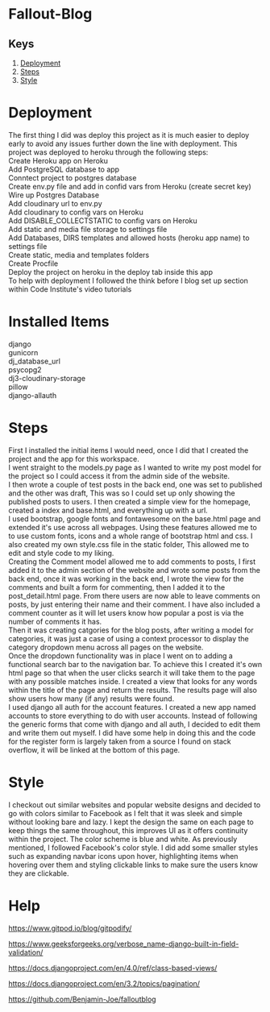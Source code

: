 # Fallout-Blog

## Keys
1. [Deployment](#deployment)
2. [Steps](#steps)
3. [Style](#style)

<a name="deployment"></a>
# Deployment
The first thing I did was deploy this project as it is much easier to deploy early to avoid any issues further down the line with deployment.
This project was deployed to heroku through the following steps:  
Create Heroku app on Heroku  
Add PostgreSQL database to app  
Conntect project to postgres database  
Create env.py file and add in confid vars from Heroku (create secret key)  
Wire up Postgres Database  
Add cloudinary url to env.py  
Add cloudinary to config vars on Heroku   
Add DISABLE_COLLECTSTATIC to config vars on Heroku  
Add static and media file storage to settings file  
Add Databases, DIRS templates and allowed hosts (heroku app name) to settings file  
Create static, media and templates folders  
Create Procfile  
Deploy the project on heroku in the deploy tab inside this app  
To help with deployment I followed the think before I blog set up section within Code Institute's
video tutorials

# Installed Items
django  
gunicorn  
dj_database_url  
psycopg2  
dj3-cloudinary-storage  
pillow  
django-allauth

<a name="steps"></a>
# Steps
First I installed the initial items I would need, once I did that I created the project and the app for this workspace.  
I went straight to the models.py page as I wanted to write my post model for the project so I could access it from the admin side of the website.  
I then wrote a couple of test posts in the back end, one was set to published and the other was draft, This was so I could set up only showing the published posts to users. I then created a simple view for the homepage, created a index and base.html, and everything up with a url.  
I used bootstrap, google fonts and fontawesome on the base.html page and extended it's use across all webpages. Using these features allowed me to to use custom fonts, icons and a whole range of bootstrap html and css. I also created my own style.css file in the static folder, This allowed me to edit and style code to my liking.  
Creating the Comment model allowed me to add comments to posts, I first added it to the admin section of the website and wrote some posts from the back end, once it was working in the back end, I wrote the view for the comments and built a form for commenting, then I added it to the post_detail.html page. From there users are now able to leave comments on posts, by just entering their name and their comment. I have also included a comment counter as it will let users know how popular a post is via the number of comments it has.  
Then it was creating catgories for the blog posts, after writing a model for categories, it was just a case of using a context processor to display the category dropdown menu across all pages on the website.  
Once the dropdown functionality was in place I went on to adding a functional search bar to the navigation bar. To achieve this I created it's own html page so that when the user clicks search it will take them to the page with any possible matches inside. I created a view that looks for any words within the title of the page and return the results. The results page will also show users how many (if any) results were found.  
I used django all auth for the account features. I created a new app named accounts to store everything to do with user accounts. Instead of following the generic forms that come with django and all auth, I decided to edit them and write them out myself. I did have some help in doing this and the code for the register form is largely taken from a source I found on stack overflow, it will be linked at the bottom of this page. 

<a name="style"></a>
# Style
I checkout out similar websites and popular website designs and decided to go with colors similar to Facebook as I felt that it was sleek and simple without looking bare and lazy. I kept the design the same on each page to keep things the same throughout, this improves UI as it offers continuity within the project. The color scheme is blue and white. As previously mentioned, I followed Facebook's color style. I did add some smaller styles such as expanding navbar icons upon hover, highlighting items when hovering over them and styling clickable links to make sure the users know they are clickable.


# Help 
https://www.gitpod.io/blog/gitpodify/  

https://www.geeksforgeeks.org/verbose_name-django-built-in-field-validation/  

https://docs.djangoproject.com/en/4.0/ref/class-based-views/  

https://docs.djangoproject.com/en/3.2/topics/pagination/  

https://github.com/Benjamin-Joe/falloutblog  